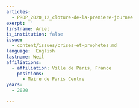 ```yaml
---
articles:
  - PROP_2020_12_cloture-de-la-premiere-journee
exerpt: ''
firstname: Ariel
is_institution: false
issue:
  - content/issues/crises-et-prophetes.md
language:  English
lastname: Weil
affiliations:
  - affiliation: Ville de Paris, France
    positions:
      - Maire de Paris Centre
years:
  - 2020

---
```

